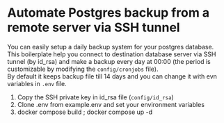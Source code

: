 # Automate Postgres backup from a remote server via SSH tunnel
You can easily setup a daily backup system for your postgres database.\
This boilerplate help you connect to destination database server via SSH tunnel (by id_rsa) and make a backup every day at 00:00 (the period is customizable by modifying the `config/cronjobs` file).\
By default it keeps backup file till 14 days and you can change it with evn variables in `.env` file. 

1. Copy the SSH private key in id_rsa file (`config/id_rsa`)
2. Clone .env from example.env and set your environment variables
3. docker compose build ; docker compose up -d
